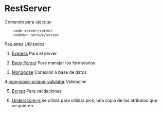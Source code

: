 # RestServer

Comando para ejecutar

```
    node server/server
    nodemon server/server
```

Paquetes Utilizados

1. [Express](https://www.npmjs.com/package/express) Para el server

2. [Body Parser](https://www.npmjs.com/package/body-parser) Para manejar los formularios

3. [Mongoose](https://www.npmjs.com/package/mongoose) Conexión a base de datos

4.[mongoose-unique-validator](https://www.npmjs.com/package/mongoose-unique-validator) Validación

5. [Bcrypt](https://www.npmjs.com/package/bcrypt) Para validaciones

6. [Underscore-js](https://underscorejs.org/) se utiliza para utilizar pick, una copia de los atributos que se quieren
